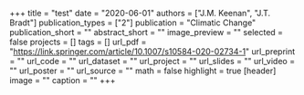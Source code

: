 +++
title = "test"
date = "2020-06-01"
authors = ["J.M. Keenan", "J.T. Bradt"]
publication_types = ["2"]
publication = "Climatic Change"
publication_short = ""
abstract_short = ""
image_preview = ""
selected = false
projects = []
tags = []
url_pdf = "https://link.springer.com/article/10.1007/s10584-020-02734-1"
url_preprint = ""
url_code = ""
url_dataset = ""
url_project = ""
url_slides = ""
url_video = ""
url_poster = ""
url_source = ""
math = false
highlight = true
[header]
image = ""
caption = ""
+++